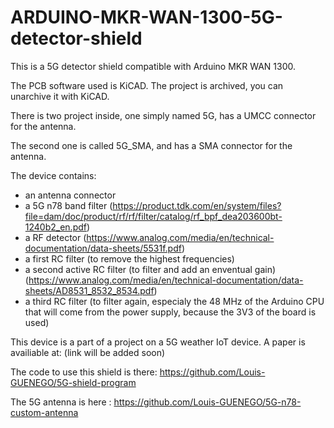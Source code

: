 # ARDUINO-MKR-WAN-1300-5G-detector-shield

This is a 5G detector shield compatible with Arduino MKR WAN 1300.

The PCB software used is KiCAD. The project is archived, you can unarchive it with KiCAD.

There is two project inside, one simply named 5G, has a UMCC connector for the antenna.

The second one is called 5G_SMA, and has a SMA connector for the antenna.


The device contains:

- an antenna connector
- a 5G n78 band filter (https://product.tdk.com/en/system/files?file=dam/doc/product/rf/rf/filter/catalog/rf_bpf_dea203600bt-1240b2_en.pdf)
- a RF detector (https://www.analog.com/media/en/technical-documentation/data-sheets/5531f.pdf)
- a first RC filter (to remove the highest frequencies)
- a second active RC filter (to filter and add an enventual gain) (https://www.analog.com/media/en/technical-documentation/data-sheets/AD8531_8532_8534.pdf)
- a third RC filter (to filter again, especialy the 48 MHz of the Arduino CPU that will come from the power supply, because the 3V3 of the board is used)


This device is a part of a project on a 5G weather IoT device. A paper is availiable at: (link will be added soon)

The code to use this shield is there: https://github.com/Louis-GUENEGO/5G-shield-program

The 5G antenna is here : https://github.com/Louis-GUENEGO/5G-n78-custom-antenna
